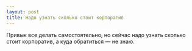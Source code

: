 ```yaml
---
layout: post 
title: Надо узнать сколько стоит корпоратив 
--- 
```

Привык все делать самостоятельно, но сейчас надо узнать сколько стоит корпоратив, а куда обратиться — не знаю.